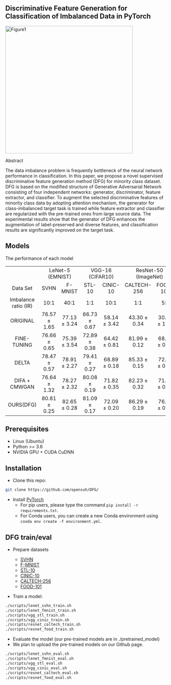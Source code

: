 ## Discriminative Feature Generation for Classification of Imbalanced Data in PyTorch
<img width="400" alt="Figure1" src="https://user-images.githubusercontent.com/27656658/84164881-b73aba00-aa7b-11ea-9905-bc182d670cde.png">

Abstract

The data imbalance problem is frequently bottleneck of the neural network performance in classification. In this paper, we propose a novel supervised discriminative feature generation method (DFG) for minority class dataset. DFG is based on the modified structure of Generative Adversarial Network consisting of four independent networks: generator, discriminator, feature extractor, and classifier. To augment the selected discriminative features of minority class data by adopting attention mechanism, the generator for class-imbalanced target task is trained while feature extractor and classifier are regularized with the pre-trained ones from large source data. The experimental results show that the generator of DFG enhances the augmentation of label-preserved and diverse features, and classification results are significantly improved on the target task.

## Models

The performance of each model

<table>
  <tr align="center">
    <td colspan="2"></td>
    <td colspan="2">LeNet-5 (EMNIST)</td>
    <td colspan="2">VGG-16 (CIFAR10)</td>
    <td colspan="2">ResNet-50 (ImageNet)</td>
  </tr>
  <tr align="center">
    <td colspan="2">Data Set</td>
    <td>SVHN</td>
    <td>F-MNIST</td>
    <td>STL-10</td>
    <td>CINIC-10</td>
    <td>CALTECH-256</td>
    <td>FOOD-101</td>
  </tr>
  <tr align="center">
    <td colspan="2">Imbalance ratio (IR)</td>
    <td>10:1</td>
    <td>40:1</td>
    <td>1:1</td>
    <td>10:1</td>
    <td>1:1</td>
    <td>5:1</td>
  </tr>
  <tr align="center">
    <td colspan="2">ORIGINAL</td>
    <td>76.57 ± 1.65</td>
    <td>77.13 ± 3.24</td>
    <td>66.73 ± 0.67</td>
    <td>58.14 ± 3.42</td>
    <td>43.30 ± 0.34</td>
    <td>30.17 ± 1.72</td>
  </tr>
  <tr align="center">
    <td colspan="2">FINE-TUNING</td>
    <td>76.66 ± 0.65</td>
    <td>75.39 ± 3.54</td>
    <td>72.89 ± 0.38</td>
    <td>64.42 ± 0.81</td>
    <td>81.99 ± 0.12</td>
    <td>68.99 ± 0.42</td>
  </tr>
  <tr align="center">
    <td colspan="2">DELTA</td>
    <td>78.47 ± 0.57</td>
    <td>78.91 ± 2.27</td>
    <td>79.41 ± 0.27</td>
    <td>68.89 ± 0.18</td>
    <td>85.33 ± 0.15</td>
    <td>72.03 ± 0.35</td>
  </tr>
  <tr align="center">
    <td colspan="2">DIFA + CMWGAN</td>
    <td>76.64 ± 1.32</td>
    <td>78.27 ± 2.32</td>
    <td>80.08 ± 0.19</td>
    <td>71.82 ± 0.35</td>
    <td>82.23 ± 0.32</td>
    <td>71.71 ± 0.08</td>
  </tr>
  <tr align="center" style="bold">
    <td colspan="2">OURS(DFG)</td>
    <td>80.81 ± 0.25</td>
    <td>82.65 ± 0.28</td>
    <td>81.09 ± 0.17</td>
    <td>72.09 ± 0.20</td>
    <td>86.29 ± 0.19</td>
    <td>76.00 ± 0.36</td>
  </tr>
</table>

## Prerequisites
- Linux (Ubuntu)
- Python >= 3.6
- NVIDIA GPU + CUDA CuDNN

## Installation


- Clone this repo:
```bash
git clone https://github.com/opensuh/DFG/
```


- Install [PyTorch](http://pytorch.org)
  - For pip users, please type the command `pip install -r requirements.txt`.
  - For Conda users, you can create a new Conda environment using `conda env create -f environment.yml`.

## DFG train/eval
- Prepare datasets 
  - [SVHN](http://ufldl.stanford.edu/housenumbers)
  - [F-MNIST](https://github.com/zalandoresearch/fashion-mnist)
  - [STL-10](https://cs.stanford.edu/~acoates/stl10)
  - [CINIC-10](https://github.com/BayesWatch/cinic-10)
  - [CALTECH-256](http://www.vision.caltech.edu/Image_Datasets/Caltech256/)
  - [FOOD-101](https://www.kaggle.com/dansbecker/food-101/home)


- Train a model:
```bash
./scripts/lenet_svhn_train.sh
./scripts/lenet_fmnist_train.sh
./scripts/vgg_stl_train.sh
./scripts/vgg_cinic_train.sh
./scripts/resnet_caltech_train.sh
./scripts/resnet_food_train.sh
```

- Evaluate the model (our pre-trained models are in ./pretrained_model)
- We plan to upload the pre-trained models on our Github page.
```bash
./scripts/lenet_svhn_eval.sh
./scripts/lenet_fmnist_eval.sh
./scripts/vgg_stl_eval.sh
./scripts/vgg_cinic_eval.sh
./scripts/resnet_caltech_eval.sh
./scripts/resnet_food_eval.sh
```
